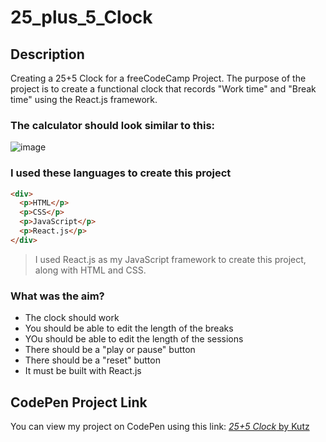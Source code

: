 # 25_plus_5_Clock

## Description
Creating a 25+5 Clock for a freeCodeCamp Project. The purpose of the project is to create a functional clock that records "Work time" and "Break time" using the React.js framework.

### The calculator should look similar to this:
![image](https://shots.codepen.io/username/pen/XpKrrW-1280.jpg?version=1661962590)

### I used these languages to create this project
```html
<div>
  <p>HTML</p>
  <p>CSS</p>
  <p>JavaScript</p>
  <p>React.js</p>
</div>
```

> I used React.js as my JavaScript framework to create this project, along with HTML and CSS.

### What was the aim?
* The clock should work
* You should be able to edit the length of the breaks
* YOu should be able to edit the length of the sessions
* There should be a "play or pause" button
* There should be a "reset" button
* It must be built with React.js

## CodePen Project Link
You can view my project on CodePen using this link:
[*25+5 Clock* by Kutz](https://codepen.io/kutzz/pen/PoVNQMK)
